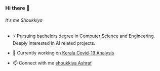 ### Hi there 👋
###### It's me Shoukkiya

- ⚡  Pursuing bachelors degree in Computer Science and Engineering. Deeply interested in AI related projects.

- 🔭 Currently working on <a href='https://github.com/ShoukkiyaAshraf/CovidData_by_Shaheen_Aug04' > Kerala Covid-19 Analysis </a>
- 📫 Connect with me <a href='https://shoukkiyaashraf.live/'> shoukkiya Ashraf </a>

<!--
**ShoukkiyaAshraf/ShoukkiyaAshraf** is a ✨ _special_ ✨ repository because its `README.md` (this file) appears on your GitHub profile.

Here are some ideas to get you started:

- 🔭 I’m currently working on ...
- 🌱 I’m currently learning ...
- 👯 I’m looking to collaborate on ...
- 🤔 I’m looking for help with ...
- 💬 Ask me about ...
- 📫 How to reach me: ...
- 😄 Pronouns: ...
- ⚡ Fun fact: ...
-->
